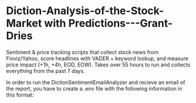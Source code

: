 # Diction-Analysis-of-the-Stock-Market with Predictions---Grant-Dries
Sentiment &amp; price tracking scripts that collect stock news from Finviz/Yahoo, score headlines with VADER + keyword lookup, and measure price impact (+1h, +4h, EOD, EOW). Takes over 55 hours to run and collects everything from the past 7 days.

In order to run the DictionSentimentEmailAnalyzer and recieve an email of the report, you have to create a .env file with the following information in this format:
